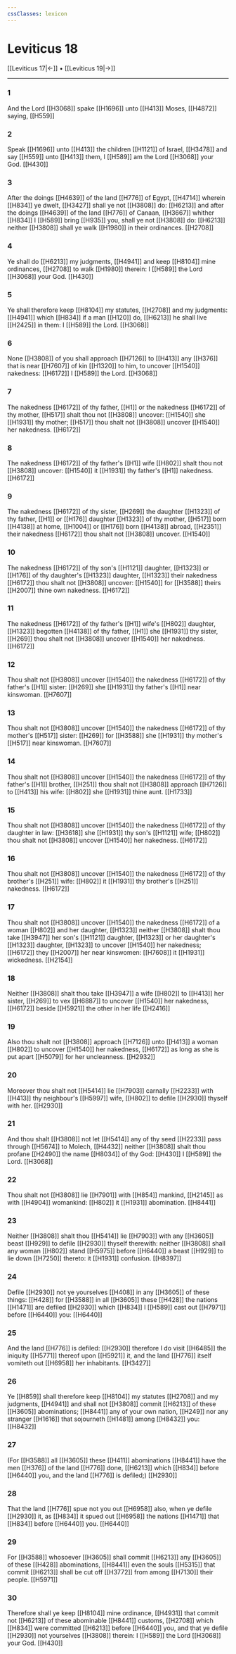 ```yaml
---
cssClasses: lexicon
---
```

# Leviticus 18

[[Leviticus 17|←]] • [[Leviticus 19|→]]

---

### 1
And the Lord [[H3068]] spake [[H1696]] unto [[H413]] Moses, [[H4872]] saying, [[H559]]

### 2
Speak [[H1696]] unto [[H413]] the children [[H1121]] of Israel, [[H3478]] and say [[H559]] unto [[H413]] them, I [[H589]] am the Lord [[H3068]] your God. [[H430]]

### 3
After the doings [[H4639]] of the land [[H776]] of Egypt, [[H4714]] wherein [[H834]] ye dwelt, [[H3427]] shall ye not [[H3808]] do: [[H6213]] and after the doings [[H4639]] of the land [[H776]] of Canaan, [[H3667]] whither [[H834]] I [[H589]] bring [[H935]] you, shall ye not [[H3808]] do: [[H6213]] neither [[H3808]] shall ye walk [[H1980]] in their ordinances. [[H2708]]

### 4
Ye shall do [[H6213]] my judgments, [[H4941]] and keep [[H8104]] mine ordinances, [[H2708]] to walk [[H1980]] therein: I [[H589]] the Lord [[H3068]] your God. [[H430]]

### 5
Ye shall therefore keep [[H8104]] my statutes, [[H2708]] and my judgments: [[H4941]] which [[H834]] if a man [[H120]] do, [[H6213]] he shall live [[H2425]] in them: I [[H589]] the Lord. [[H3068]]

### 6
None [[H3808]] of you shall approach [[H7126]] to [[H413]] any [[H376]] that is near [[H7607]] of kin [[H1320]] to him, to uncover [[H1540]] nakedness: [[H6172]] I [[H589]] the Lord. [[H3068]]

### 7
The nakedness [[H6172]] of thy father, [[H1]] or the nakedness [[H6172]] of thy mother, [[H517]] shalt thou not [[H3808]] uncover: [[H1540]] she [[H1931]] thy mother; [[H517]] thou shalt not [[H3808]] uncover [[H1540]] her nakedness. [[H6172]]

### 8
The nakedness [[H6172]] of thy father's [[H1]] wife [[H802]] shalt thou not [[H3808]] uncover: [[H1540]] it [[H1931]] thy father's [[H1]] nakedness. [[H6172]]

### 9
The nakedness [[H6172]] of thy sister, [[H269]] the daughter [[H1323]] of thy father, [[H1]] or [[H176]] daughter [[H1323]] of thy mother, [[H517]] born [[H4138]] at home, [[H1004]] or [[H176]] born [[H4138]] abroad, [[H2351]] their nakedness [[H6172]] thou shalt not [[H3808]] uncover. [[H1540]]

### 10
The nakedness [[H6172]] of thy son's [[H1121]] daughter, [[H1323]] or [[H176]] of thy daughter's [[H1323]] daughter, [[H1323]] their nakedness [[H6172]] thou shalt not [[H3808]] uncover: [[H1540]] for [[H3588]] theirs [[H2007]] thine own nakedness. [[H6172]]

### 11
The nakedness [[H6172]] of thy father's [[H1]] wife's [[H802]] daughter, [[H1323]] begotten [[H4138]] of thy father, [[H1]] she [[H1931]] thy sister, [[H269]] thou shalt not [[H3808]] uncover [[H1540]] her nakedness. [[H6172]]

### 12
Thou shalt not [[H3808]] uncover [[H1540]] the nakedness [[H6172]] of thy father's [[H1]] sister: [[H269]] she [[H1931]] thy father's [[H1]] near kinswoman. [[H7607]]

### 13
Thou shalt not [[H3808]] uncover [[H1540]] the nakedness [[H6172]] of thy mother's [[H517]] sister: [[H269]] for [[H3588]] she [[H1931]] thy mother's [[H517]] near kinswoman. [[H7607]]

### 14
Thou shalt not [[H3808]] uncover [[H1540]] the nakedness [[H6172]] of thy father's [[H1]] brother, [[H251]] thou shalt not [[H3808]] approach [[H7126]] to [[H413]] his wife: [[H802]] she [[H1931]] thine aunt. [[H1733]]

### 15
Thou shalt not [[H3808]] uncover [[H1540]] the nakedness [[H6172]] of thy daughter in law: [[H3618]] she [[H1931]] thy son's [[H1121]] wife; [[H802]] thou shalt not [[H3808]] uncover [[H1540]] her nakedness. [[H6172]]

### 16
Thou shalt not [[H3808]] uncover [[H1540]] the nakedness [[H6172]] of thy brother's [[H251]] wife: [[H802]] it [[H1931]] thy brother's [[H251]] nakedness. [[H6172]]

### 17
Thou shalt not [[H3808]] uncover [[H1540]] the nakedness [[H6172]] of a woman [[H802]] and her daughter, [[H1323]] neither [[H3808]] shalt thou take [[H3947]] her son's [[H1121]] daughter, [[H1323]] or her daughter's [[H1323]] daughter, [[H1323]] to uncover [[H1540]] her nakedness; [[H6172]] they [[H2007]] her near kinswomen: [[H7608]] it [[H1931]] wickedness. [[H2154]]

### 18
Neither [[H3808]] shalt thou take [[H3947]] a wife [[H802]] to [[H413]] her sister, [[H269]] to vex [[H6887]] to uncover [[H1540]] her nakedness, [[H6172]] beside [[H5921]] the other in her life [[H2416]]

### 19
Also thou shalt not [[H3808]] approach [[H7126]] unto [[H413]] a woman [[H802]] to uncover [[H1540]] her nakedness, [[H6172]] as long as she is put apart [[H5079]] for her uncleanness. [[H2932]]

### 20
Moreover thou shalt not [[H5414]] lie [[H7903]] carnally [[H2233]] with [[H413]] thy neighbour's [[H5997]] wife, [[H802]] to defile [[H2930]] thyself with her. [[H2930]]

### 21
And thou shalt [[H3808]] not let [[H5414]] any of thy seed [[H2233]] pass through [[H5674]] to Molech, [[H4432]] neither [[H3808]] shalt thou profane [[H2490]] the name [[H8034]] of thy God: [[H430]] I [[H589]] the Lord. [[H3068]]

### 22
Thou shalt not [[H3808]] lie [[H7901]] with [[H854]] mankind, [[H2145]] as with [[H4904]] womankind: [[H802]] it [[H1931]] abomination. [[H8441]]

### 23
Neither [[H3808]] shalt thou [[H5414]] lie [[H7903]] with any [[H3605]] beast [[H929]] to defile [[H2930]] thyself therewith: neither [[H3808]] shall any woman [[H802]] stand [[H5975]] before [[H6440]] a beast [[H929]] to lie down [[H7250]] thereto: it [[H1931]] confusion. [[H8397]]

### 24
Defile [[H2930]]  not ye yourselves [[H408]] in any [[H3605]] of these things: [[H428]] for [[H3588]] in all [[H3605]] these [[H428]] the nations [[H1471]] are defiled [[H2930]] which [[H834]] I [[H589]] cast out [[H7971]] before [[H6440]] you: [[H6440]]

### 25
And the land [[H776]] is defiled: [[H2930]] therefore I do visit [[H6485]] the iniquity [[H5771]] thereof upon [[H5921]] it, and the land [[H776]] itself vomiteth out [[H6958]] her inhabitants. [[H3427]]

### 26
Ye [[H859]] shall therefore keep [[H8104]] my statutes [[H2708]] and my judgments, [[H4941]] and shall not [[H3808]] commit [[H6213]] of these [[H3605]] abominations; [[H8441]] any of your own nation, [[H249]] nor any stranger [[H1616]] that sojourneth [[H1481]] among [[H8432]] you: [[H8432]]

### 27
(For [[H3588]] all [[H3605]] these [[H411]] abominations [[H8441]] have the men [[H376]] of the land [[H776]] done, [[H6213]] which [[H834]] before [[H6440]] you, and the land [[H776]] is defiled;) [[H2930]]

### 28
That the land [[H776]] spue not you out [[H6958]] also, when ye defile [[H2930]] it, as [[H834]] it spued out [[H6958]] the nations [[H1471]] that [[H834]] before [[H6440]] you. [[H6440]]

### 29
For [[H3588]] whosoever [[H3605]] shall commit [[H6213]] any [[H3605]] of these [[H428]] abominations, [[H8441]] even the souls [[H5315]] that commit [[H6213]] shall be cut off [[H3772]] from among [[H7130]] their people. [[H5971]]

### 30
Therefore shall ye keep [[H8104]] mine ordinance, [[H4931]] that commit not [[H6213]] of these abominable [[H8441]] customs, [[H2708]] which [[H834]] were committed [[H6213]] before [[H6440]] you, and that ye defile [[H2930]]  not yourselves [[H3808]] therein: I [[H589]] the Lord [[H3068]] your God. [[H430]]